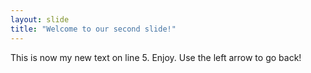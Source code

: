 ```yaml
---
layout: slide
title: "Welcome to our second slide!"
---
```

This is now my new text on line 5. Enjoy.
Use the left arrow to go back!
